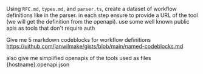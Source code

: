Using `RFC.md`, `types.md`, and `parser.ts`, create a dataset of workflow definitions like in the parser. in each step ensure to provide a URL of the tool (we will get the definition from the openapi). use some well known public apis as tools that don't require auth

Give me 5 markdown codeblocks for workflow definitions
https://uithub.com/janwilmake/gists/blob/main/named-codeblocks.md

also give me simplified openapis of the tools used as files {hostname}.openapi.json
